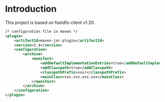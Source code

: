# Introduction

This project is based on fastdfs-client v1.20.

```xml
/* configuration file in maven */
<plugin>
	<artifactId>maven-jar-plugin</artifactId>
	<version>2.4</version>
	<configuration>
		<archive>
			<manifest>
				<addDefaultImplementationEntries>true</addDefaultImplementationEntries>
				<addClasspath>true</addClasspath>
				<classpathPrefix>xxx/</classpathPrefix>
				<mainClass>xxx.xxx.xxx.xxx</mainClass>
			</manifest>
		</archive>
	</configuration>
</plugin>
```
